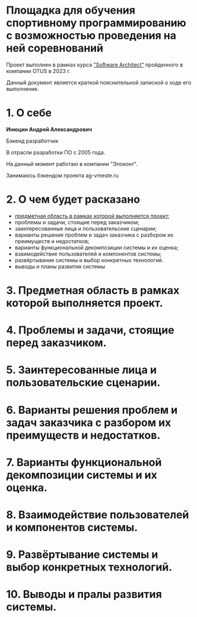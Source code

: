 Площадка для обучения спортивному программированию с возможностью проведения на ней соревнований
==================

Проект выполнен в рамках курса 
["Software Architect"](https://otus.ru/lessons/software-architect/)
пройденного в компании OTUS в 2023 г. 

Данный документ является краткой пояснительной запиской о ходе его выполнения.

# 1. О себе

**Инюцин Андрей Александрович**

Бэкенд разработчик

В отрасли разработки ПО с 2005 года.

На данный момент работаю в компании "Элоконт".

Занимаюсь бэкендом проекта ag-vmeste.ru 

# 2. О чем будет расказано

- [предметная область в рамках которой выполняется проект](#slide3);
- проблемы и задачи, стоящие перед заказчиком;
- заинтересованные лица и пользовательские сценарии;
- варианты решения проблем и задач заказчика с разбором их преимуществ и недостатков;
- варианты функциональной декомпозиции системы и их оценка;
- взаимодействие пользователей и компонентов системы;
- развёртывание системы и выбор конкретных технологий.
- выводы и планы развития системы

# 3. Предметная область в рамках которой выполняется проект.<a name="slide3"></a>

# 4. Проблемы и задачи, стоящие перед заказчиком.

# 5. Заинтересованные лица и пользовательские сценарии.

# 6. Варианты решения проблем и задач заказчика с разбором их преимуществ и недостатков.

# 7. Варианты функциональной декомпозиции системы и их оценка.

# 8. Взаимодействие пользователей и компонентов системы.

# 9. Развёртывание системы и выбор конкретных технологий.

# 10. Выводы и пралы развития системы.



